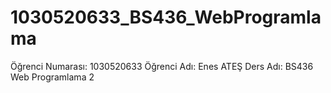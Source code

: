 # 1030520633_BS436_WebProgramlama

Öğrenci Numarası: 1030520633
Öğrenci Adı: Enes ATEŞ
Ders Adı: BS436 Web Programlama 2
